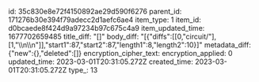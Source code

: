 id: 35c830e8e72f4150892ae29d590f6276
parent_id: 171276b30e394f79adecc2d1aefc6ae4
item_type: 1
item_id: d0bcaede8f424d9a97234b97c675c4a9
item_updated_time: 1677702659485
title_diff: "[]"
body_diff: "[{\"diffs\":[[0,\"circuit/\"],[1,\"\\\n\\\n\"]],\"start1\":87,\"start2\":87,\"length1\":8,\"length2\":10}]"
metadata_diff: {"new":{},"deleted":[]}
encryption_cipher_text: 
encryption_applied: 0
updated_time: 2023-03-01T20:31:05.272Z
created_time: 2023-03-01T20:31:05.272Z
type_: 13